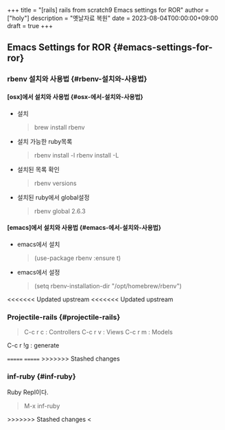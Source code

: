 +++
title = "[rails] rails from scratch9 Emacs settings for ROR"
author = ["holy"]
description = "옛날자료 복원"
date = 2023-08-04T00:00:00+09:00
draft = true
+++

## Emacs Settings for ROR {#emacs-settings-for-ror}


### rbenv 설치와 사용법 {#rbenv-설치와-사용법}


#### [osx]에서 설치와 사용법 {#osx-에서-설치와-사용법}

-   설치

    > brew install rbenv
-   설치 가능한 ruby목록

    > rbenv install -l
    > rbenv install -L
-   설치된 목록 확인

    > rbenv versions
-   설치된 ruby에서 global설정

    > rbenv global 2.6.3


#### [emacs]에서 설치와 사용법 {#emacs-에서-설치와-사용법}

-   emacs에서 설치

    > (use-package rbenv
    > :ensure t)
-   emacs에서 설정

    > (setq rbenv-installation-dir "/opt/homebrew/rbenv")

&lt;&lt;&lt;&lt;&lt;&lt;&lt; Updated upstream
&lt;&lt;&lt;&lt;&lt;&lt;&lt; Updated upstream


### Projectile-rails {#projectile-rails}

> C-c r c : Controllers
> C-c r v : Views
> C-c r m : Models

<div class="note">

C-c r !g : generate

</div>

`=====`
`=====`
&gt;&gt;&gt;&gt;&gt;&gt;&gt; Stashed changes


### inf-ruby {#inf-ruby}

<div class="note">

Ruby Repl이다.

</div>

> M-x inf-ruby

&gt;&gt;&gt;&gt;&gt;&gt;&gt; Stashed changes
&lt;
